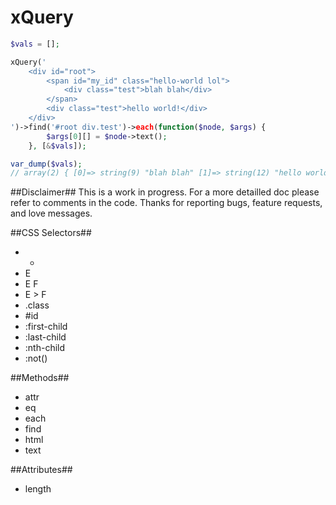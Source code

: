 xQuery
======

```php
$vals = [];

xQuery('
	<div id="root">
		<span id="my_id" class="hello-world lol">
			<div class="test">blah blah</div>
		</span>
		<div class="test">hello world!</div>
	</div>
')->find('#root div.test')->each(function($node, $args) {
		$args[0][] = $node->text();
	}, [&$vals]);

var_dump($vals);
// array(2) { [0]=> string(9) "blah blah" [1]=> string(12) "hello world!" }
```

##Disclaimer##
This is a work in progress. For a more detailled doc please refer to comments in the code. Thanks for reporting bugs, feature requests, and love messages.

##CSS Selectors##
 * *
 * E
 * E F
 * E > F
 * .class
 * #id
 * :first-child
 * :last-child
 * :nth-child
 * :not()

##Methods##
 * attr
 * eq
 * each
 * find
 * html
 * text

##Attributes##
 * length
